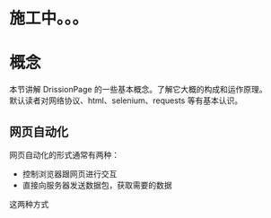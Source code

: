 # 施工中。。。

# 概念

本节讲解 DrissionPage 的一些基本概念。了解它大概的构成和运作原理。  
默认读者对网络协议、html、selenium、requests 等有基本认识。

## 网页自动化

网页自动化的形式通常有两种：

- 控制浏览器跟网页进行交互
- 直接向服务器发送数据包，获取需要的数据

这两种方式
